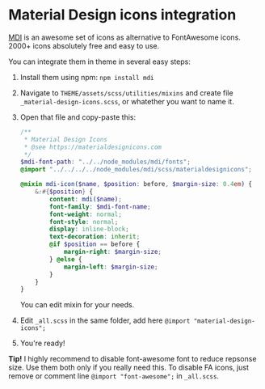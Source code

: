 # Material Design icons integration

[MDI](https://materialdesignicons.com/) is an awesome set of icons as alternative to FontAwesome icons. 2000+ icons absolutely free and easy to use.

You can integrate them in theme in several easy steps:

1. Install them using npm: `npm install mdi`
2. Navigate to `THEME/assets/scss/utilities/mixins` and create file `_material-design-icons.scss`, or whatether you want to name it.
3. Open that file and copy-paste this:

    ```scss
    /**
     * Material Design Icons
     * @see https://materialdesignicons.com
     */
    $mdi-font-path: "../../node_modules/mdi/fonts";
    @import "../../../../node_modules/mdi/scss/materialdesignicons";

    @mixin mdi-icon($name, $position: before, $margin-size: 0.4em) {
        &:#{$position} {
            content: mdi($name);
            font-family: $mdi-font-name;
            font-weight: normal;
            font-style: normal;
            display: inline-block;
            text-decoration: inherit;
            @if $position == before {
                margin-right: $margin-size;
            } @else {
                margin-left: $margin-size;
            }
        }
    }
    ```

    You can edit mixin for your needs.

4. Edit `_all.scss` in the same folder, add here `@import "material-design-icons";`
5. You're ready!

**Tip!** I highly recommend to disable font-awesome font to reduce repsonse size. Use them both only if you really need this. To disable FA icons, just remove or comment line `@import "font-awesome";` in `_all.scss`.